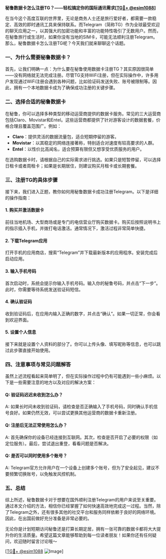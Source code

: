 **秘鲁数据卡怎么注册TG？——轻松搞定你的国际通讯需求[[TG💪+ @esim1088](https://t.me/s/esim1088)]**

在当今这个高度互联的世界里，无论是商务人士还是旅行爱好者，都需要一款稳定、高效的即时通讯工具来保持联系。而Telegram（简称TG）作为全球最受欢迎的聊天应用之一，以其强大的加密功能和丰富的功能特性吸引了无数用户。然而，在秘鲁旅行或生活时，如果你没有当地的SIM卡，可能无法顺利注册Telegram。那么，秘鲁数据卡怎么注册TG呢？今天我们就来聊聊这个话题。

### 一、为什么需要秘鲁数据卡？

首先，让我们明确一点：为什么要在秘鲁使用数据卡注册TG？其实原因很简单——没有网络就无法完成注册。尽管TG支持WiFi注册，但在实际操作中，许多用户发现通过WiFi注册会遇到各种问题，比如验证码发送失败、账号被限制等。因此，拥有一个本地数据卡成为了确保成功注册的关键步骤。

### 二、选择合适的秘鲁数据卡

在秘鲁，你可以选择多种类型的移动运营商提供的数据卡服务。常见的三大运营商包括Claro、Movistar和Entel。这些运营商都提供了针对游客设计的数据套餐，价格合理且覆盖范围广。例如：

- **Claro**：提供灵活的数据流量包，适合短期停留的游客。
- **Movistar**：以其稳定的网络连接著称，特别适合对速度有较高要求的人群。
- **Entel**：以性价比高闻名，适合预算有限但又想享受优质服务的用户。

在选购数据卡时，请根据自己的实际需求进行挑选。如果只是短暂停留，可以选择日租卡或者周租卡；如果是长期居住，则建议购买月租卡或长期套餐。

### 三、注册TG的具体步骤

接下来，我们进入正题，教你如何用秘鲁数据卡成功注册Telegram。以下是详细的操作指南：

#### 1. 购买并激活数据卡
前往当地机场、大型商场或是专门的电信营业厅购买数据卡。购买后按照说明书上的指示插入手机，并拨打电话激活。通常情况下，激活过程非常简单快捷。

#### 2. 下载Telegram应用
打开手机的应用商店，搜索“Telegram”并下载最新版本的应用程序。安装完成后启动应用。

#### 3. 输入手机号码
首次启动时，系统会提示你输入手机号码。输入你的秘鲁号码，并点击“下一步”。此时，你需要等待系统发送验证码短信。

#### 4. 确认验证码
收到验证码后，在应用内输入正确的数字，并点击“确认”。如果一切正常，你会看到欢迎界面。

#### 5. 设置个人信息
接下来就是设置个人资料的部分了。你可以上传头像、填写昵称等信息，也可以跳过此步骤直接开始使用。

### 四、注意事项与常见问题解答

虽然上述流程看起来简单明了，但在实际操作过程中仍有可能遇到一些小麻烦。以下是一些需要注意的地方以及对应的解决方案：

#### Q: 验证码迟迟未收到怎么办？
A: 如果长时间未收到验证码，请检查是否正确输入了手机号码，同时确认手机信号良好。如果仍然无效，可以尝试更换其他运营商的数据卡重新注册。

#### Q: 注册后无法正常使用怎么办？
A: 首先确保你的设备已经连接到互联网。其次，检查是否开启了必要的权限（如定位服务）。最后，尝试退出重登，看看问题是否解决。

#### Q: 是否可以同时使用多个账号？
A: Telegram官方允许用户在一个设备上创建多个账号，但为了安全起见，建议不要频繁切换账号，以免触发风控机制。

### 五、总结

综上所述，秘鲁数据卡对于想要在国外顺利注册Telegram的用户来说至关重要。通过本文介绍的方法，相信你已经掌握了如何快速高效地完成这一过程。当然，除了Telegram之外，还有很多其他的社交平台和服务同样依赖于良好的网络环境。因此，在出国前做好充分准备是非常必要的。

无论你是计划短期访问秘鲁还是打算长期定居，拥有一张可靠的数据卡都将大大提升你的生活质量。希望这篇文章能够帮助到每一位读者朋友！如果你还有任何疑问，欢迎随时留言讨论哦～

[[TG💪+ @esim1088](https://t.me/s/esim1088) ![Image](https://i.postimg.cc/4NQfJmqS/Snipaste-2025-05-13-00-14-12.png)]